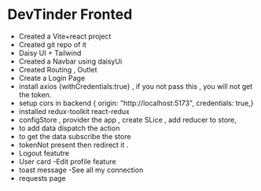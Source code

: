 # DevTinder Fronted

- Created a Vite+react project
- Created git repo of it
- Daisy UI + Tailwind
- Created a Navbar using daisyUi
- Created Routing , Outlet
- Create a Login Page
- install axios {withCredentials:true} , if you not pass this , you will not get the token.
- setup cors in backend { origin: "http://localhost:5173",
  credentials: true,} 
- installed redux-toolkit react-redux
- configStore , provider the app , create SLice , add reducer to store,
- to add data dispatch the action
- to get the data subscribe the store
- tokenNot present then redirect it .
- Logout featutre
- User card 
-Edit profile feature 
- toast message
-See all my connection
- requests page





